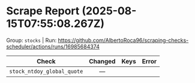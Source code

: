 # Scrape Report (2025-08-15T07:55:08.267Z)

Group: `stocks`  |  Run: https://github.com/AlbertoRoca96/scraping-checks-scheduler/actions/runs/16985684374

| Check | Changed | Keys | Error |
|---|:---:|:--|:--|
| `stock_ntdoy_global_quote` | — |  |  |
